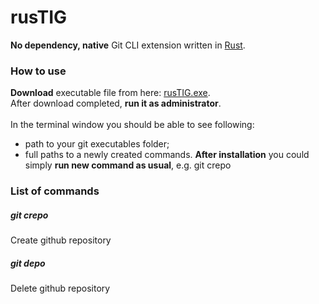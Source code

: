 # rusTIG
**No dependency, native** Git CLI extension written in [Rust](https://www.rust-lang.org/).
### How to use
**Download** executable file from here: [rusTIG.exe](https://github.com/FireWall-e/rusTIG/raw/master/target/release/rusTIG.exe).<br/>
After download completed, **run it as administrator**.<br/>
<br/>In the terminal window you should be able to see following:
- path to your git executables folder;
- full paths to a newly created commands.
**After installation** you could simply **run new command as usual**, e.g. git crepo
### List of commands
##### git crepo<br/>
Create github repository<br/>
##### git depo
Delete github repository

